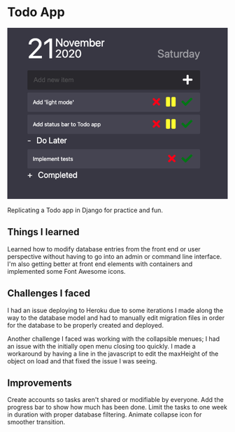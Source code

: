 # Todo App

![alt text](https://raw.githubusercontent.com/kshintaku/django-apps/master/todo/ss-todo.png "Screen Shot")

Replicating a Todo app in Django for practice and fun.

## Things I learned

Learned how to modify database entries from the front end or user perspective without having to go into an admin or command line interface. I'm also getting better at front end elements with containers and implemented some Font Awesome icons.

## Challenges I faced

I had an issue deploying to Heroku due to some iterations I made along the way to the database model and had to manually edit migration files in order for the database to be properly created and deployed.

Another challenge I faced was working with the collapsible menues; I had an issue with the initially open menu closing too quickly. I made a workaround by having a line in the javascript to edit the maxHeight of the object on load and that fixed the issue I was seeing.

## Improvements

Create accounts so tasks aren't shared or modifiable by everyone.
Add the progress bar to show how much has been done.
Limit the tasks to one week in duration with proper database filtering.
Animate collapse icon for smoother transition.
